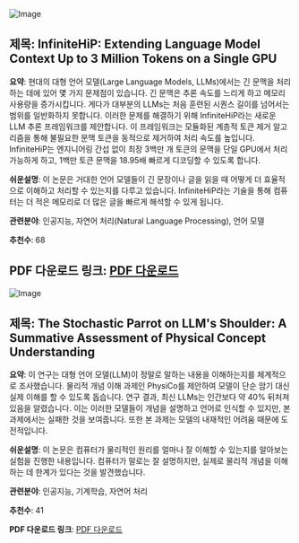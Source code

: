 ![Image](https://cdn-thumbnails.huggingface.co/social-thumbnails/papers/2502.08910.png)
## 제목: InfiniteHiP: Extending Language Model Context Up to 3 Million Tokens on a Single GPU

**요약**:
현대의 대형 언어 모델(Large Language Models, LLMs)에서는 긴 문맥을 처리하는 데에 있어 몇 가지 문제점이 있습니다. 긴 문맥은 추론 속도를 느리게 하고 메모리 사용량을 증가시킵니다. 게다가 대부분의 LLMs는 처음 훈련된 시퀀스 길이를 넘어서는 범위를 일반화하지 못합니다. 이러한 문제를 해결하기 위해 InfiniteHiP라는 새로운 LLM 추론 프레임워크를 제안합니다. 이 프레임워크는 모듈화된 계층적 토큰 제거 알고리즘을 통해 불필요한 문맥 토큰을 동적으로 제거하여 처리 속도를 높입니다. InfiniteHiP는 엔지니어링 간섭 없이 최장 3백만 개 토큰의 문맥을 단일 GPU에서 처리 가능하게 하고, 1백만 토큰 문맥을 18.95배 빠르게 디코딩할 수 있도록 합니다.

**쉬운설명**:
이 논문은 거대한 언어 모델들이 긴 문장이나 글을 읽을 때 어떻게 더 효율적으로 이해하고 처리할 수 있는지를 다루고 있습니다. InfiniteHiP라는 기술을 통해 컴퓨터는 더 적은 메모리로 더 많은 글을 빠르게 해석할 수 있게 됩니다.

**관련분야**:
인공지능, 자연어 처리(Natural Language Processing), 언어 모델

**추천수**:
68

**PDF 다운로드 링크**: [PDF 다운로드](https://arxiv.org/pdf/2502.08910)
---

![Image](https://cdn-thumbnails.huggingface.co/social-thumbnails/papers/2502.08946.png)
## 제목: The Stochastic Parrot on LLM's Shoulder: A Summative Assessment of Physical Concept Understanding

**요약**:
이 연구는 대형 언어 모델(LLM)이 정말로 말하는 내용을 이해하는지를 체계적으로 조사했습니다. 물리적 개념 이해 과제인 PhysiCo를 제안하여 모델이 단순 암기 대신 실제 이해를 할 수 있도록 돕습니다. 연구 결과, 최신 LLMs는 인간보다 약 40% 뒤처져 있음을 알렸습니다. 이는 이러한 모델들이 개념을 설명하고 언어로 인식할 수 있지만, 본 과제에서는 실패한 것을 보여줍니다. 또한 본 과제는 모델의 내재적인 어려움 때문에 도전적입니다.

**쉬운설명**:
이 논문은 컴퓨터가 물리적인 원리를 얼마나 잘 이해할 수 있는지를 알아보는 실험을 진행한 내용입니다. 컴퓨터가 말로는 잘 설명하지만, 실제로 물리적 개념을 이해하는 데 한계가 있다는 것을 발견했습니다.

**관련분야**:
인공지능, 기계학습, 자연어 처리

**추천수**:
41

**PDF 다운로드 링크**: [PDF 다운로드](https://arxiv.org/pdf/2502.08946)